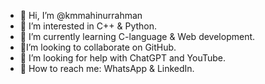 - 👋 Hi, I’m @kmmahinurrahman
- 👀 I’m interested in C++ & Python. 
- 🌱 I’m currently learning C-language & Web development.
- 🤝I’m looking to collaborate on GitHub.
- 🧐 I’m looking for help with ChatGPT and YouTube.
- 🤚 How to reach me: WhatsApp & LinkedIn.

<!---
mahinurrah/mahinurrah is a ✨ special ✨ repository because its `README.md` (this file) appears on your GitHub profile.
You can click the Preview link to take a look at your changes.
--->
